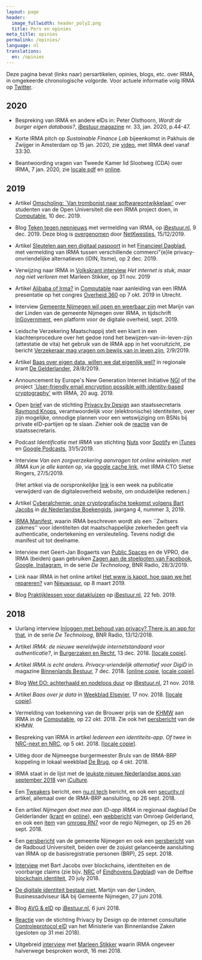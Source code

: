 ```yaml
---
layout: page
header:
  image_fullwidth: header_poly2.png
  title: Pers en opinies
meta_title: opinies
permalink: /opinies/
language: nl
translations:
  en: /opinies
---
```


Deze pagina bevat (links naar) persartikelen, opinies, blogs,
etc. over IRMA, in omgekeerde chronologische volgorde. Voor actuele
informatie volg IRMA op [Twitter](https://twitter.com/IRMA_privacy).

## 2020

  * Bespreking van IRMA en andere eIDs in: Peter Olsthoorn, *Wordt de
    burger eigen databaas?*, [iBestuur
    magazine](https://ibestuur.nl/Bestand+downloaden/532/iBestuur_33.pdf)
    nr. 33, jan. 2020, p.44-47.

  * Korte IRMA pitch op *Sustainable Finance Lab* bijeenkomst in
    Pakhuis de Zwijger in Amsterdam op 15 jan. 2020, zie
    [video](https://www.youtube.com/watch?v=Rs1K4koT6oc), met IRMA
    deel vanaf 33:30.

  * Beantwoording vragen van Tweede Kamer lid Slootweg (CDA) over
    IRMA, 7 jan. 2020, zie [locale
    pdf](../pdf/antwoorden-slootweg-jan-2020.pdf) en
    [online](https://www.rijksoverheid.nl/documenten/kamerstukken/2020/01/07/beantwoording-kamervragen-over-het-bericht-dat-de-irma-app-wordt-gebruikt-in-een-huisartsenpost).

## 2019 

  * Artikel [Omscholing: `Van trombonist naar
    softwareontwikkelaar'](https://www.computable.nl/artikel/advertorial/sponsored/6844400/5740344/omscholing-van-trombonist-naar-softwareontwikkelaar.html)
    over studenten van de Open Universiteit die een IRMA project doen,
    in [Computable](https://www.computable.nl), 10 dec. 2019.

  * Blog [Teken tegen
    nepnieuws](https://ibestuur.nl/weblog/teken-tegen-nepnieuws) met
    vermelding van IRMA, op [iBestuur.nl](https://ibestuur.nl/), 9
    dec. 2019. Deze blog is [overgenomen](https://www.netkwesties.nl/1400/teken-tegen-nepnieuws.htm) door [NetKwesties](https://www.netkwesties.nl),
    15/12/2019.


  * Artikel [Sleutelen aan een digitaal
    paspoort](https://fd.nl/beurs/1323728/sleutelen-aan-een-digitaal-paspoort)
    in het [Financieel Dagblad](https://fd.nl/), met vermelding van
    IRMA tussen verschillende commerci\"{e}le privacy-onvriendelijke
    alternatieven (iDIN, Itsme), op 2 dec. 2019.

  * Verwijzing naar IRMA in [Volkskrant
    interview](https://www.volkskrant.nl/wetenschap/het-internet-is-stuk-maar-nog-niet-verloren~ba49e4ec/)
    *Het internet is stuk, maar nog niet verloren* met Marleen
    Stikker, op 31 nov. 2019

  * Artikel [Alibaba of
    Irma?](https://www.computable.nl/artikel/achtergrond/security/6817080/1444691/alibaba-of-irma.html)
    in [Computable](https://www.computable.nl) naar aanleiding van een
    IRMA presentatie op het congres [Overheid
    360](https://www.overheid360.nl/) op 7 okt. 2019 in Utrecht.

  * Interview [Gemeente Nijmegen wil open en weerbaar
    zijn](../pdf/irma-ingovernment-september-2019.pdf) met Marijn van
    der Linden van de gemeente Nijmegen over IRMA, in tijdschrift
    [InGovernment](https://onlinetouch.nl/ingovernment), een platform
    voor de digitale overheid, sept. 2019.

  * Leidsche Verzekering Maatschappij stelt een klant in een
    klachtenprocedure over het gedoe rond het
    bewijzen-van-in-leven-zijn (attestatie de vita) het gebruik van de
    IRMA app in het vooruitzicht, zie bericht [Verzekeraar mag vragen
    om bewijs van in leven
    zijn](https://www.vvponline.nl/nieuws/verzekeraar-mag-vragen-om-bewijs-van-in-leven-zijn),
    2/9/2019.

  * Artikel [Baas over eigen data, willen we dat eigenlijk wel?](../pdf/Gelderlander-28-8-2019.pdf) in regionale krant [De Gelderlander](https://www.gelderlander.nl/), 28/8/2019.

  * Announcement by Europe's New Generation Internet Initiative
    [NGI](https://www.ngi.eu/) of the project [`User-friendly email
    encryption possible with identity-based
    cryptography'](https://www.ngi.eu/news/2019/08/20/user-friendly-email-encryption-possible-with-identity-based-cryptography/)
    with IRMA, 20 aug. 2019.

  * Open [brief](../pdf/stas-bzk-aug-19.pdf) van de stichting [Privacy
    by Design](https://privacybydesign.foundation/) aan
    staatssecretaris [Raymond
    Knops](https://www.rijksoverheid.nl/regering/bewindspersonen/raymond-knops),
    verantwoordelijk voor (elektronische) identiteiten, over zijn
    mogelijke, onnodige plannen voor een wetswijziging om BSNs bij
    private eID-partijen op te slaan. Ziehier ook de
    [reactie](../pdf/reactie-stas-bzk-sept-19.pdf) van de
    staatssecretaris.

  * Podcast *Identificatie met IRMA* van stichting
    [Nuts](https://nuts.nl/) voor
    [Spotify](https://open.spotify.com/show/59V4WgEKfbWhMvzSf8AKlE) en
    [iTunes](https://podcasts.apple.com/nl/podcast/going-nuts/id1470665100)
    en [Google
    Podcasts](https://podcasts.google.com/?feed=aHR0cHM6Ly93d3cubnV0cy5ubC9nb2luZy1udXRzLnhtbA),
    31/5/2019.

  * Interview *Van een zorgverzekering aanvragen tot online winkelen:
    met IRMA kun je alle kanten op*, via [google cache
    link](https://webcache.googleusercontent.com/search?q=cache:cECysL1xGFYJ:https://www.digitaleoverheid.nl/achtergrondartikelen/van-een-zorgverzekering-aanvragen-tot-online-winkelen-met-irma-kun-je-alle-kanten-op/+&cd=1&hl=nl&ct=clnk&gl=nl), met IRMA CTO Sietse Ringers, 27/5/2019.

    (Het artikel via de oorspronkelijke [link](https://www.digitaleoverheid.nl/achtergrondartikelen/van-een-zorgverzekering-aanvragen-tot-online-winkelen-met-irma-kun-je-alle-kanten-op/) is een week na publicatie verwijderd van de digitaleoverheid website, om onduidelijke redenen.)

  * Artikel [Cyberalchemie: onze cryptografische toekomst volgens Bart
    Jacobs](https://www.nederlandseboekengids.com/20190515-dirk-vis/)
    in [*de* Nederlandse
    Boekengids](https://www.nederlandseboekengids.com/), jaargang 4,
    nummer 3, 2019.

  * [IRMA Manifest](../pdf/IRMA-manifest-2019.pdf), waarin IRMA
    beschreven wordt als een ``Zwitsers zakmes'' voor identiteiten dat
    maatschappelijke zekerheden geeft via authenticatie, ondertekening
    en versleuteling. Tevens nodigt die manifest uit tot deelname.

  * Interview met Geert-Jan Bogaerts van [Public
    Spaces](https://publicspaces.net) en de VPRO, die IRMA (beiden) gaan
    gebruiken <a
    href="https://www.bnr.nl/podcast/de-technoloog/10373605/zagen-aan-de-stoelpoten-van-facebook-google-instagram">Zagen
    aan de stoelpoten van Facebook, Google, Instagram</a>, in de serie
    <em>De Technoloog</em>, BNR Radio, 28/3/2019.

  * Link naar IRMA in het online artikel [Het www is kapot, hoe gaan
    we het
    repareren?](https://nos.nl/nieuwsuur/artikel/2275035-het-www-is-kapot-hoe-gaan-we-het-repareren.html)
    van [Nieuwsuur](https://nos.nl/nieuwsuur), op 8 maart 2019.

  * Blog [Praktijklessen voor
    datakluizen](https://ibestuur.nl/weblog/praktijklessen-voor-datakluizen)
    op [iBestuur.nl](https://ibestuur.nl/), 22 feb. 2019.

## 2018 

  * Uurlang interview <a
    href="https://www.bnr.nl/podcast/de-technoloog/10363535/inloggen-met-behoud-van-privacy-there-s-an-app-for-that">Inloggen
    met behoud van privacy?  There is an app for that</a>, in de serie
    <em>De Technoloog</em>, BNR Radio, 13/12/2018.

  * Artikel <em>IRMA: de nieuwe wereldwijde internetstandaard voor
    authenticatie?</em>, in [Burgerzaken en
    Recht](https://nvvb.nl/nl/communicatie/burgerzaken-recht/), 13
    dec. 2018.  [[locale copie](../pdf/B-en-R-13-12-18.pdf)].

  * Artikel <em>IRMA is echt anders. Privacy-vriendelijk alternatief
    voor DigiD</em> in magazine [Binnenlands
    Bestuur](https://www.binnenlandsbestuur.nl/), 7
    dec. 2018. [[online
    copie](https://www.binnenlandsbestuur.nl/digitaal/nieuws/irma-is-echt-anders.9602636.lynkx),
    [locale copie](../pdf/binnenlands-bestuur-7-12-2018.pdf)].

  * Blog [Wet DO: achterhaald en nodeloos
    duur](https://ibestuur.nl/weblog/wet-do-achterhaald-en-nodeloos-duur)
    op [iBestuur.nl](https://ibestuur.nl/), 21 nov. 2018.

  * Artikel <em>Baas over je data</em> in [Weekblad
    Elsevier](https://www.elsevierweekblad.nl), 17 nov. 2018. [[locale
    copie](../images/Elsevier-weekblad-17-nov-2018.jpg)].

  * Vermelding van toekenning van de Brouwer prijs van de 
    [KHMW](https://www.khmw.nl) aan IRMA in de [Computable](https://www.computable.nl/artikel/nieuws/security/6497476/250449/privacy-by-design-wint-met-irma-app-brouwer-prijs.html), op 22 okt. 2018. Zie ook het [persbericht](https://www.khmw.nl/brouwer-prijs-naar-privacy-by-design/) van de KHMW.

  * Bespreking van IRMA in artikel <em>Iedereen een
    identiteits-app. Of twee</em> in [NRC-next en
    NRC](https://www.nrc.nl/nieuws/2018/10/04/iedereen-een-identiteits-app-of-twee-a2150911),
    op 5 okt. 2018. [[locale copie](../images/nrc-next-4-10-2018.png)].

  * Uitleg door de Nijmeegse burgermeester Bruls van de IRMA-BRP
    koppeling in lokaal weekblad [De
    Brug](https://www.brugnijmegen.nl/nieuws/algemeen/534966/burgemeester-bruls-blijvende-aandacht-voor-privacy-),
    op 4 okt. 2018.

  * IRMA staat in de lijst met de [leukste nieuwe Nederlandse apps van
    september
    2018](https://www.iculture.nl/apps/nederlandse-apps-september-2018/)
    van [iCulture](https://www.iculture.nl).

  * Een
    [Tweakers](https://tweakers.net/nieuws/143823/nijmegen-test-identificatieapp-irma-die-privacy-waarborgt.html)
    bericht, een [nu.nl
    tech](https://www.nu.nl/tech/5480828/nijmegen-start-proef-met-privacyvriendelijke-identificatie-app.html)
    bericht, en ook een [security.nl](https://www.security.nl/posting/579106/Nijmegen+test+gebruik+privacyvriendelijk+identiteitsplatform+IRMA) artikel, allemaal over de
    IRMA-BRP aansluiting, op 26 sept. 2018.

  * Een artikel <em>Nijmegen doet mee aan ID-app IRMA</em> in regionaal dagblad De Gelderlander ([krant](../images/degelderlander-26-9-2018.jpg) en [online](https://www.gelderlander.nl/nijmegen/gemeente-nijmegen-gebruikt-als-eerste-de-id-app-irma~a7f52c8d/)), een [webbericht](https://www.omroepgelderland.nl/nieuws/2324721/Wachtwoorden-en-invulstress-verleden-tijd) van Omroep Gelderland, en ook een [item](https://rn7.nl/nieuws/nijmegen-trekt-kar-in-ontwikkeling-irma) van [omroep RN7](https://rn7.nl) voor de regio Nijmegen, op 25 en 26 sept. 2018.

  * Een [persbericht](https://www.nijmegen.nl/nieuws/app-irma/) van de gemeente Nijmegen en ook een [persbericht](https://www.radboudrecharge.nl/nl/artikel/vergeet-je-wachtwoorden-log-in-met-irma) van de Radboud Universiteit, beiden over de zojuist gelanceerde aansluiting van IRMA op de basisregistratie personen (BRP), 25 sept. 2018.

  * [Interview](/audio/bnr-ochtendspits-20-7-2018.mp3) met Bart Jacobs
    over blockchains, identiteiten en de voorbarige claims (zie
    bijv. [NRC](https://www.nrc.nl/nieuws/2018/07/14/krijgen-we-ons-id-op-de-smartphone-a1610028) of [Eindhovens
    Dagblad](https://www.ed.nl/eindhoven/eindhoven-start-proef-digitaal-identiteitsbewijs%7Ea546f4e5/))
    van de Delftse [blockchain
    identiteit](https://www.blockchain-lab.org/trust/), 20 july 2018.

  * [De digitale identiteit bestaat
niet](https://www.linkedin.com/pulse/de-digitale-identiteit-bestaat-niet-martijn-van-der-linden/),
Martijn van der Linden, Businessadviseur I&A bij Gemeente Nijmegen, 27
juni 2018.

  * Blog [AVG & eID](https://ibestuur.nl/weblog/avg-eid) op
    [iBestuur.nl](https://ibestuur.nl/), 6 juni 2018.

  * [Reactie](/pdf/reactie-controleprotocol-eID-privacybydesign-def.pdf)
  van de stichting Privacy by Design op de internet consultatie
  [Controleprotocol
  eID](https://www.internetconsultatie.nl/controleprotocoleid2018/)
  van het Ministerie van Binnenlandse Zaken (gesloten op 31 mei 2018).

  * Uitgebreid
  [interview](https://www.bnr.nl/podcast/de-technoloog/10344323/technologie-open-u)
  met [Marleen Stikker](https://waag.org/en/users/marleen-stikker)
  waarin IRMA ongeveer halverwege besproken wordt, 16 mei 2018.





